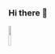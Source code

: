 ### Hi there 👋
<img src="https://files.superbed.cn/store/images/8b/03/655c3489c458853aef958b03.jpg" width="10%">
